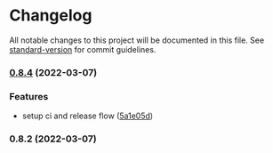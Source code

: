 # Changelog

All notable changes to this project will be documented in this file. See [standard-version](https://github.com/conventional-changelog/standard-version) for commit guidelines.

### [0.8.4](https://github.com/you54f/msw-pact/compare/v0.8.2...v0.8.4) (2022-03-07)


### Features

* setup ci and release flow ([5a1e05d](https://github.com/you54f/msw-pact/commit/5a1e05d1356a53996b845df7d52c0cbf4eb27e35))

### 0.8.2 (2022-03-07)
